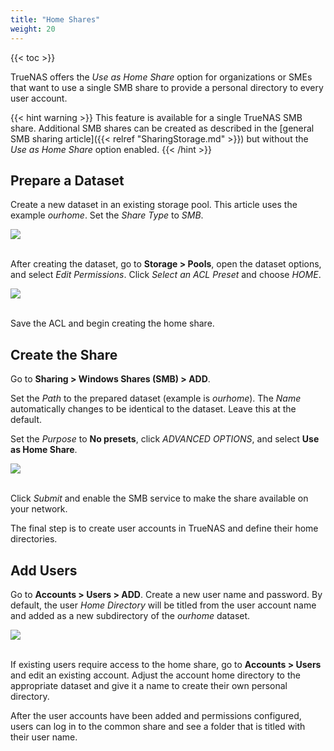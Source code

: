 ```yaml
---
title: "Home Shares"
weight: 20
---
```


{{< toc >}}

TrueNAS offers the *Use as Home Share* option for organizations or SMEs that want to use a single SMB share to provide a personal directory to every user account.

{{< hint warning >}}
This feature is available for a single TrueNAS SMB share. Additional SMB shares can be created as described in the [general SMB sharing article]({{< relref "SharingStorage.md" >}}) but without the *Use as Home Share* option enabled.
{{< /hint >}}

## Prepare a Dataset

Create a new dataset in an existing storage pool.
This article uses the example *ourhome*.
Set the *Share Type* to *SMB*.

<img src="/images/CORE/12.0/StoragePoolsOptionsDatasetCreateOurhome.jpeg"><br><br>

After creating the dataset, go to **Storage > Pools**, open the dataset options, and select *Edit Permissions*.
Click *Select an ACL Preset* and choose *HOME*.

<img src="/images/CORE/12.0/StoragePoolsOptionsEditPermissionsACLPresetHome.png"><br><br>

Save the ACL and begin creating the home share.

## Create the Share

Go to **Sharing > Windows Shares (SMB) > ADD**. 

Set the *Path* to the prepared dataset (example is *ourhome*). The *Name* automatically changes to be identical to the dataset. Leave this at the default.

Set the *Purpose* to **No presets**, click *ADVANCED OPTIONS*, and select **Use as Home Share**. 

<img src="/images/CORE/12.0/SharingSMBAddHomeShareExample.png"><br><br>

Click *Submit* and enable the SMB service to make the share available on your network.

The final step is to create user accounts in TrueNAS and define their home directories.

## Add Users

Go to **Accounts > Users > ADD**. Create a new user name and password. By default, the user *Home Directory* will be titled from the user account name and added as a new subdirectory of the *ourhome* dataset.

<img src="/images/CORE/12.0/AccountsUsersEditHomeDir.png"><br><br>

If existing users require access to the home share, go to **Accounts > Users** and edit an existing account.
Adjust the account home directory to the appropriate dataset and give it a name to create their own personal directory.

After the user accounts have been added and permissions configured, users can log in to the common share and see a folder that is titled with their user name.
